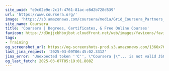 ```yaml
---
site_uuid: "e9c02e9e-2c1f-4761-81ac-e8d2b728d539"
url: 'https://www.coursera.org/'
image: 'https://s3.amazonaws.com/coursera/media/Grid_Coursera_Partners_updated.png'
site_name: Coursera
title: 'Coursera | Degrees, Certificates, & Free Online Courses'
favicon: https://d3njjcbhbojbot.cloudfront.net/web/images/favicons/favicon-v2-194x194.png
tags:
- Training
og_screenshot_url: https://og-screenshots-prod.s3.amazonaws.com/1366x768/80/false/10722b3ea7e90c7605cee925546ed5a1210887c850b8ca41552a255d4c3704c7.jpeg
last_jina_request: '2025-03-09T06:45:02.331Z'
jina_error: "Unexpected token ''C'', \"Coursera |\"... is not valid JSON"
og_last_fetch: 2025-03-07T05:19:01.808Z
---
```


